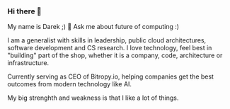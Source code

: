### Hi there 👋

My name is Darek ;) 💬 Ask me about future of computing :) 

I am a generalist with skills in leadership, public cloud architectures, software development and CS research. 
I love technology, feel best in "building" part of the shop, whether it is a company, code, architecture or infrastructure. 

Currently serving as CEO of Bitropy.io, helping companies get the best outcomes from modern technology like AI. 

My big strenghth and weakness is that I like a lot of things. 
